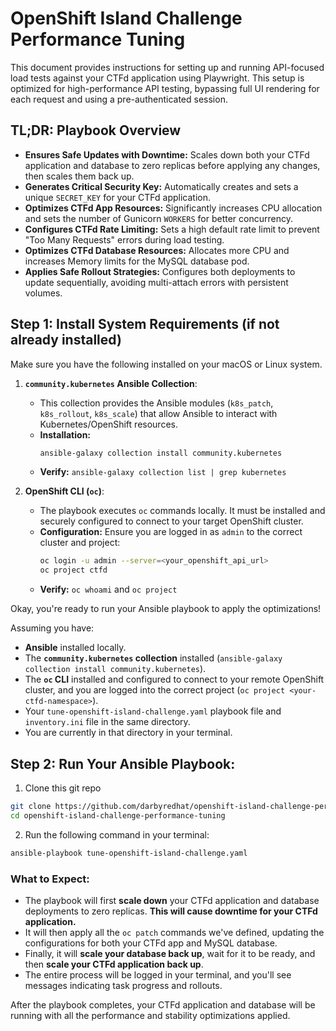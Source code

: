 # OpenShift Island Challenge Performance Tuning

This document provides instructions for setting up and running API-focused load tests against your CTFd application using Playwright. This setup is optimized for high-performance API testing, bypassing full UI rendering for each request and using a pre-authenticated session.

## **TL;DR: Playbook Overview**

* **Ensures Safe Updates with Downtime:** Scales down both your CTFd application and database to zero replicas before applying any changes, then scales them back up.
* **Generates Critical Security Key:** Automatically creates and sets a unique `SECRET_KEY` for your CTFd application.
* **Optimizes CTFd App Resources:** Significantly increases CPU allocation and sets the number of Gunicorn `WORKERS` for better concurrency.
* **Configures CTFd Rate Limiting:** Sets a high default rate limit to prevent "Too Many Requests" errors during load testing.
* **Optimizes CTFd Database Resources:** Allocates more CPU and increases Memory limits for the MySQL database pod.
* **Applies Safe Rollout Strategies:** Configures both deployments to update sequentially, avoiding multi-attach errors with persistent volumes.

## **Step 1: Install System Requirements (if not already installed)**

Make sure you have the following installed on your macOS or Linux system.

1.  **`community.kubernetes` Ansible Collection**:

      * This collection provides the Ansible modules (`k8s_patch`, `k8s_rollout`, `k8s_scale`) that allow Ansible to interact with Kubernetes/OpenShift resources.
      * **Installation:**
        ```bash
        ansible-galaxy collection install community.kubernetes
        ```
      * **Verify:** `ansible-galaxy collection list | grep kubernetes`

2.  **OpenShift CLI (`oc`)**:

      * The playbook executes `oc` commands locally. It must be installed and securely configured to connect to your target OpenShift cluster.  
      * **Configuration:** Ensure you are logged in as `admin` to the correct cluster and project:
        ```bash
        oc login -u admin --server=<your_openshift_api_url>
        oc project ctfd
        ```
      * **Verify:** `oc whoami` and `oc project`

Okay, you're ready to run your Ansible playbook to apply the optimizations!

Assuming you have:
* **Ansible** installed locally.
* The **`community.kubernetes` collection** installed (`ansible-galaxy collection install community.kubernetes`).
* The **`oc` CLI** installed and configured to connect to your remote OpenShift cluster, and you are logged into the correct project (`oc project <your-ctfd-namespace>`).
* Your `tune-openshift-island-challenge.yaml` playbook file and `inventory.ini` file in the same directory.
* You are currently in that directory in your terminal.

## **Step 2: Run Your Ansible Playbook:**

1. Clone this git repo

```bash
git clone https://github.com/darbyredhat/openshift-island-challenge-performance-tuning
cd openshift-island-challenge-performance-tuning 
```

2. Run the following command in your terminal:

```bash
ansible-playbook tune-openshift-island-challenge.yaml
```

### **What to Expect:**

* The playbook will first **scale down** your CTFd application and database deployments to zero replicas. **This will cause downtime for your CTFd application.**
* It will then apply all the `oc patch` commands we've defined, updating the configurations for both your CTFd app and MySQL database.
* Finally, it will **scale your database back up**, wait for it to be ready, and then **scale your CTFd application back up**.
* The entire process will be logged in your terminal, and you'll see messages indicating task progress and rollouts.

After the playbook completes, your CTFd application and database will be running with all the performance and stability optimizations applied. 